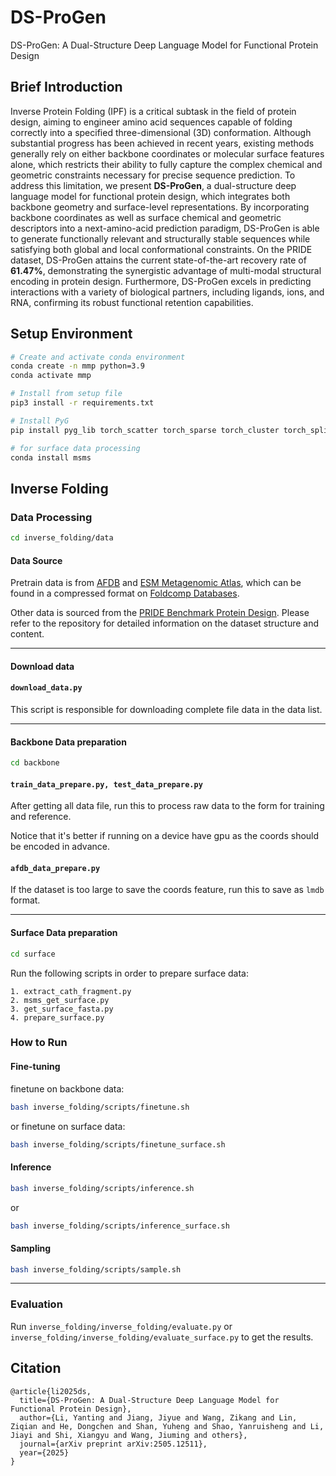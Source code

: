 # DS-ProGen

DS-ProGen: A Dual-Structure Deep Language Model for Functional Protein Design

## Brief Introduction

Inverse Protein Folding (IPF) is a critical subtask in the field of protein design, aiming to engineer amino acid sequences capable of folding correctly into a specified three-dimensional (3D) conformation. Although substantial progress has been achieved in recent years, existing methods generally rely on either backbone coordinates or molecular surface features alone, which restricts their ability to fully capture the complex chemical and geometric constraints necessary for precise sequence prediction. To address this limitation, we present **DS-ProGen**, a dual-structure deep language model for functional protein design, which integrates both backbone geometry and surface-level representations. By incorporating backbone coordinates as well as surface chemical and geometric descriptors into a next-amino-acid prediction paradigm, DS-ProGen is able to generate functionally relevant and structurally stable sequences while satisfying both global and local conformational constraints. On the PRIDE dataset, DS-ProGen attains the current state-of-the-art recovery rate of **61.47%**, demonstrating the synergistic advantage of multi-modal structural encoding in protein design. Furthermore, DS-ProGen excels in predicting interactions with a variety of biological partners, including ligands, ions, and RNA, confirming its robust functional retention capabilities.

## Setup Environment


```bash
# Create and activate conda environment
conda create -n mmp python=3.9
conda activate mmp

# Install from setup file
pip3 install -r requirements.txt

# Install PyG
pip install pyg_lib torch_scatter torch_sparse torch_cluster torch_spline_conv -f https://data.pyg.org/whl/torch-2.2.0+cu121.html

# for surface data processing
conda install msms

```

## Inverse Folding
### Data Processing
```bash
cd inverse_folding/data
```


#### Data Source

Pretrain data is from [AFDB](https://www.alphafold.ebi.ac.uk/) and [ESM Metagenomic Atlas](https://esmatlas.com/), which can be found in a compressed format on [Foldcomp Databases](https://foldcomp.steineggerlab.workers.dev/).

Other data is sourced from the [PRIDE Benchmark Protein Design](https://github.com/chq1155/PRIDE_Benchmark_ProteinDesign). Please refer to the repository for detailed information on the dataset structure and content.
***
#### Download data

#### `download_data.py`

This script is responsible for downloading complete file data in the data list. 

***
#### Backbone Data preparation
```bash
cd backbone
```
#### `train_data_prepare.py, test_data_prepare.py`

After getting all data file, run this to process raw data to the form for training and reference.

Notice that it's better if running on a device have gpu as the coords should be encoded in advance.

#### `afdb_data_prepare.py`

If the dataset is too large to save the coords feature, run this to save as `lmdb` format.
***
#### Surface Data preparation
```bash
cd surface
```
Run the following scripts in order to prepare surface data:

    1. extract_cath_fragment.py
    2. msms_get_surface.py
    3. get_surface_fasta.py
    4. prepare_surface.py


### How to Run
#### Fine-tuning
finetune on backbone data:
```bash
bash inverse_folding/scripts/finetune.sh
```
or finetune on surface data:
```bash
bash inverse_folding/scripts/finetune_surface.sh
```
#### Inference
```bash
bash inverse_folding/scripts/inference.sh
```
or
```bash
bash inverse_folding/scripts/inference_surface.sh
```
#### Sampling
```bash
bash inverse_folding/scripts/sample.sh
```
***
### Evaluation

Run `inverse_folding/inverse_folding/evaluate.py` or `inverse_folding/inverse_folding/evaluate_surface.py` to get the results.

## Citation
```
@article{li2025ds,
  title={DS-ProGen: A Dual-Structure Deep Language Model for Functional Protein Design},
  author={Li, Yanting and Jiang, Jiyue and Wang, Zikang and Lin, Ziqian and He, Dongchen and Shan, Yuheng and Shao, Yanruisheng and Li, Jiayi and Shi, Xiangyu and Wang, Jiuming and others},
  journal={arXiv preprint arXiv:2505.12511},
  year={2025}
}
```
